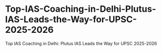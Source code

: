 # Top-IAS-Coaching-in-Delhi-Plutus-IAS-Leads-the-Way-for-UPSC-2025-2026
Top IAS Coaching in Delhi: Plutus IAS Leads the Way for UPSC 2025-2026
